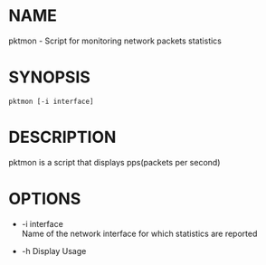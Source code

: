 # NAME
pktmon - Script for monitoring network packets statistics  

# SYNOPSIS
```
pktmon [-i interface]
```

# DESCRIPTION
pktmon is a script that displays pps(packets per second)  

# OPTIONS
- -i interface  
Name of the network interface for which statistics are reported  

- -h
Display Usage
